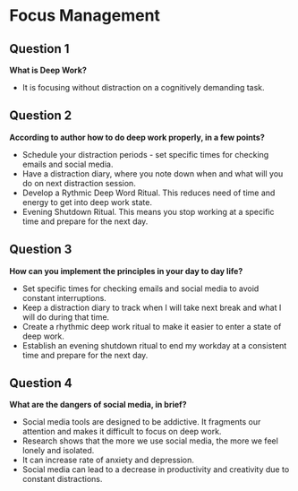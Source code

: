 # Focus Management

## Question 1
**What is Deep Work?**
 - It is focusing without distraction on a cognitively demanding task.

## Question 2
**According to author how to do deep work properly, in a few points?**
 - Schedule your distraction periods - set specific times for checking emails and social media.
 - Have a distraction diary, where you note down when and what will you do on next distraction session.
 - Develop a Rythmic Deep Word Ritual. This reduces need of time and energy to get into deep work state.
 - Evening Shutdown Ritual. This means you stop working at a specific time and prepare for the next day.

## Question 3
**How can you implement the principles in your day to day life?**
 - Set specific times for checking emails and social media to avoid constant interruptions.
 - Keep a distraction diary to track when I will take next break and what I will do during that time.
 - Create a rhythmic deep work ritual to make it easier to enter a state of deep work.
 - Establish an evening shutdown ritual to end my workday at a consistent time and prepare for the next day.

## Question 4
**What are the dangers of social media, in brief?**
 - Social media tools are designed to be addictive. It fragments our attention and makes it difficult to focus on deep work.
 - Research shows that the more we use social media, the more we feel lonely and isolated.
 - It can increase rate of anxiety and depression.
 - Social media can lead to a decrease in productivity and creativity due to constant distractions.